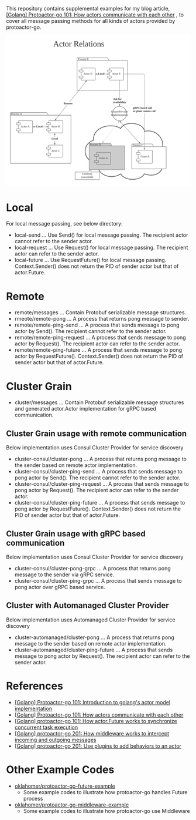 This repository contains supplemental examples for my blog article, [[Golang] Protoactor-go 101: How actors communicate with each other](https://blog.oklahome.net/2018/09/protoactor-go-messaging-protocol.html) , to cover all message passing methods for all kinds of actors provided by protoactor-go.

![](https://raw.githubusercontent.com/oklahomer/protoactor-go-sender-example/master/docs/components.png)

# Local
For local message passing, see below directory:
- local-send ... Use Send() for local message passing. The recipient actor cannot refer to the sender actor.
- local-request ... Use Request() for local message passing. The recipient actor can refer to the sender actor.
- local-future ... Use RequestFuture() for local message passing. Context.Sender() does not return the PID of sender actor but that of actor.Future.

# Remote
- remote/messages ... Contain Protobuf serializable message structures.
- rmeote/remote-pong ... A process that returns pong message to sender.
- remote/remote-ping-send ... A process that sends message to pong actor by Send(). The recipient cannot refer to the sender actor.
- remote/remote-ping-request ... A process that sends message to pong actor by Request(). The recipient actor can refer to the sender actor.
- remote/remote-ping-future ... A process that sends message to pong actor by RequestFuture(). Context.Sender() does not return the PID of sender actor but that of actor.Future.

# Cluster Grain
- cluster/messages ... Contain Protobuf serializable message structures and generated actor.Actor implementation for gRPC based communication.

## Cluster Grain usage with remote communication
Below implementation uses Consul Cluster Provider for service discovery
- cluster-consul/cluster-pong ... A process that returns pong message to the sender based on remote actor implementation.
- cluster-consul/cluster-ping-send ... A process that sends message to pong actor by Send(). The recipient cannot refer to the sender actor.
- cluster-consul/cluster-ping-request ... A process that sends message to pong actor by Request(). The recipient actor can refer to the sender actor.
- cluster-consul/cluster-ping-future ... A process that sends message to pong actor by RequestFuture(). Context.Sender() does not return the PID of sender actor but that of actor.Future.

## Cluster Grain usage with gRPC based communication
Below implementation uses Consul Cluster Provider for service discovery
- cluster-consul/cluster-pong-grpc ... A process that returns pong message to the sender via gRPC service.
- cluster-consul/cluster-ping-grpc ... A process that sends message to pong actor over gRPC based service.

## Cluster with Automanaged Cluster Provider
Below implementation uses Automanaged Cluster Provider for service discovery
- cluster-automanaged/cluster-pong ... A process that returns pong message to the sender based on remote actor implementation.
- cluster-automanaged/cluster-ping-future ... A process that sends message to pong actor by Request(). The recipient actor can refer to the sender actor.

# References
- [[Golang] Protoactor-go 101: Introduction to golang's actor model implementation](https://blog.oklahome.net/2018/07/protoactor-go-introduction.html)
- [[Golang] Protoactor-go 101: How actors communicate with each other](https://blog.oklahome.net/2018/09/protoactor-go-messaging-protocol.html)
- [[Golang] protoactor-go 101: How actor.Future works to synchronize concurrent task execution](https://blog.oklahome.net/2018/11/protoactor-go-how-future-works.html)
- [[Golang] protoactor-go 201: How middleware works to intercept incoming and outgoing messages](https://blog.oklahome.net/2018/11/protoactor-go-middleware.html)
- [[Golang] protoactor-go 201: Use plugins to add behaviors to an actor](https://blog.oklahome.net/2018/12/protoactor-go-use-plugin-to-add-behavior.html)

# Other Example Codes
- [oklahomer/protoactor-go-future-example](https://github.com/oklahomer/protoactor-go-future-example)
  - Some example codes to illustrate how protoactor-go handles Future process
- [oklahomer/protoactor-go-middleware-example](https://github.com/oklahomer/protoactor-go-middleware-example)
  - Some example codes to illustrate how protoactor-go use Middleware
